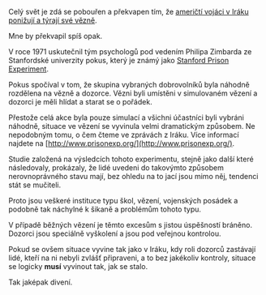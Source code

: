 <!-- dcterms:identifier = riderweblog#148 -->
<!-- dcterms:title = Týrání vězňů v Iráku je přirozené a logické -->
<!-- np9:categoryId = 2 -->
<!-- x4w:category = Lidé a jiná zvěř -->
<!-- np9:authorId = 1 -->
<!-- np9:authorEmail = michal.valasek@altairis.cz -->
<!-- dcterms:creator = Michal Altair Valášek -->
<!-- dcterms:created = 2004-05-08T23:58:41+02:00 -->
<!-- dcterms:dateAccepted = 2004-05-08T23:58:41+02:00 -->

Celý svět je zdá se pobouřen a překvapen tím, že [američtí vojáci v Iráku ponižují a týrají své vězně](http://www.cnn.com/2004/WORLD/meast/05/08/iraq.abuse.main/index.html).

Mne by překvapil spíš opak.

V roce 1971 uskutečnil tým psychologů pod vedením Philipa Zimbarda ze Stanfordské univerzity pokus, který je známý jako [Stanford Prison Experiment](http://www.prisonexp.org/).

Pokus spočíval v tom, že skupina vybraných dobrovolníků byla náhodně rozdělena na vězně a dozorce. Vězni byli umístěni v simulovaném vězení a dozorci je měli hlídat a starat se o pořádek.

Přestože celá akce byla pouze simulací a všichni účastníci byli vybráni náhodně, situace ve vězení se vyvinula velmi dramatickým způsobem. Ne nepodobným tomu, o čem čteme ve zprávách z Iráku. Více informací najdete na [http://www.prisonexp.org/](http://www.prisonexp.org/).

Studie založená na výsledcích tohoto experimentu, stejně jako další které následovaly, prokázaly, že lidé uvedeni do takovýmto způsobem nerovnoprávného stavu mají, bez ohledu na to jací jsou mimo něj, tendenci stát se mučiteli.

Proto jsou veškeré instituce typu škol, vězení, vojenských posádek a podobně tak náchylné k šikaně a problémům tohoto typu.

V případě běžných vězení je těmto excesům s jistou úspěšností bráněno. Dozorci jsou speciálně vyškolení a jsou pod veřejnou kontrolou.

Pokud se ovšem situace vyvine tak jako v Iráku, kdy roli dozorců zastávají lidé, kteří na ni nebyli zvlášť připraveni, a to bez jakékoliv kontroly, situace se logicky **musí** vyvinout tak, jak se stalo.

Tak jaképak divení. 